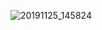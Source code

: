 ![20191125_145824](https://user-images.githubusercontent.com/100192181/155270688-833c0187-e070-4de9-9b24-4cbe70583f45.jpg)
